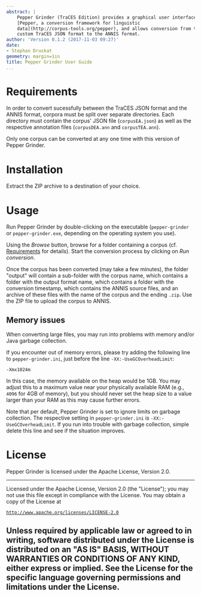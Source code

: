 ```yaml
---
abstract: |
    Pepper Grinder (TraCES Edition) provides a graphical user interface for
    [Pepper, a conversion framework for linguistic
    data](http://corpus-tools.org/pepper), and allows conversion from the
    custom TraCES JSON format to the ANNIS format.
author: 'Version 0.1.2 (2017-11-03 09:27)'
date:
- Stephan Druskat
geometry: margin=1in
title: Pepper Grinder User Guide
...
```


# Requirements

In order to convert sucessfully between the TraCES JSON format and the
ANNIS format, corpora must be split over separate directories. Each
directory must contain the corpus' JSON file (`corpusEA.json`) as well
as the respective annotation files (`corpusDEA.ann` and
`corpusTEA.ann`).

Only one corpus can be converted at any one time with this version of
Pepper Grinder.

# Installation

Extract the ZIP archive to a destination of your choice.

# Usage

Run Pepper Grinder by double-clicking on the executable
(`pepper-grinder` or `pepper-grinder.exe`, depending on the operating
system you use).

Using the *Browse* button, browse for a folder containing a corpus (cf.
[Requirements](#requirements) for details). Start the conversion process
by clicking on *Run conversion*.

Once the corpus has been converted (may take a few minutes), the folder
"output" will contain a sub-folder with the corpus name, which contains
a folder with the output format name, which contains a folder with the
conversion timestamp, which contains the ANNIS source files, and an
archive of these files with the name of the corpus and the ending
`.zip`. Use the ZIP file to upload the corpus to ANNIS.

## Memory issues

When converting large files, you may run into problems with memory and/or
Java garbage collection. 

If you encounter out of memory errors, please try adding the following
line to `pepper-grinder.ini`, just before the line `-XX:-UseGCOverheadLimit`:

    -Xmx1024m

In this case, the memory available on the heap would be 1GB. You may adjust
this to a maximum value near your physically available RAM (e.g., `4096` for
4GB of memory), but you should never set the heap size to a
value larger than your RAM as this may cause further errors.

Note that per default, Pepper Grinder is set to
ignore limits on garbage collection. The respective setting in `pepper-grinder.ini`
is `-XX:-UseGCOverheadLimit`. If you run into trouble with garbage
collection, simple delete this line and see if the situation improves. 

# License

Pepper Grinder is licensed under the Apache License, Version 2.0.

  --------------------------------------------------------------------------------------------
  Licensed under the Apache License, Version 2.0 (the "License"); you may not use this file
  except in compliance with the License. You may obtain a copy of the License at

  [`http://www.apache.org/licenses/LICENSE-2.0`](http://www.apache.org/licenses/LICENSE-2.0)

  Unless required by applicable law or agreed to in writing, software distributed under the
  License is distributed on an "AS IS" BASIS, WITHOUT WARRANTIES OR CONDITIONS OF ANY KIND,
  either express or implied. See the License for the specific language governing permissions
  and limitations under the License.
  --------------------------------------------------------------------------------------------
